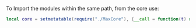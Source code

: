 To Import the modules within the same path, from the core use:

```Lua
local core = setmetatable(require("./MaxCore"), {__call = function(t) return t.__call() end})() -- Load core modules as a package
```
